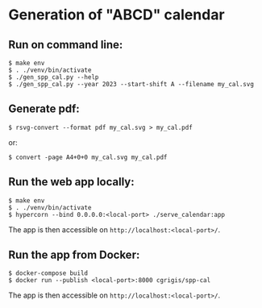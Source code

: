 # Generation of "ABCD" calendar

## Run on command line:
```
$ make env
$ . ./venv/bin/activate
$ ./gen_spp_cal.py --help
$ ./gen_spp_cal.py --year 2023 --start-shift A --filename my_cal.svg
```

## Generate pdf:

```
$ rsvg-convert --format pdf my_cal.svg > my_cal.pdf
```

or:
```
$ convert -page A4+0+0 my_cal.svg my_cal.pdf
```

## Run the web app locally:
```
$ make env
$ . ./venv/bin/activate
$ hypercorn --bind 0.0.0.0:<local-port> ./serve_calendar:app
```

The app is then accessible on `http://localhost:<local-port>/`.

## Run the app from Docker:
```
$ docker-compose build
$ docker run --publish <local-port>:8000 cgrigis/spp-cal
```

The app is then accessible on `http://localhost:<local-port>/`.
